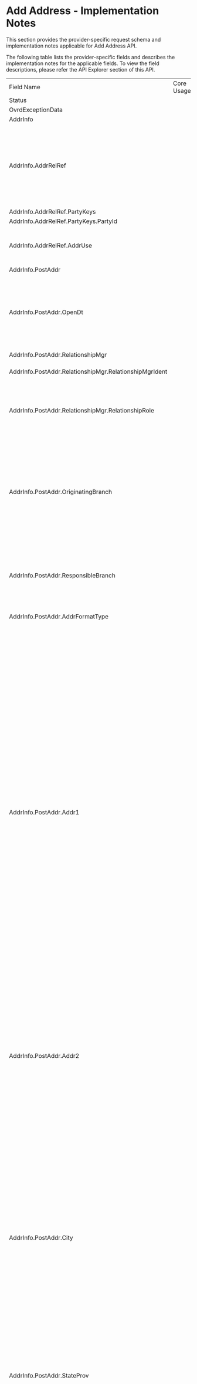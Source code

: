 # Add Address - Implementation Notes

This section provides the provider-specific request schema and implementation notes applicable for Add Address API.


<!--
type: tab
titles: Premier, Cleartouch
-->

The following table lists the provider-specific fields and describes the implementation notes for the applicable fields. To view the field descriptions, please refer the API Explorer section of this API.

<table cellspacing="0">
            <col style="width : 283.5px;" />
            <col style="width : 55.5px;" />
            <col style="width : 57px;" />
            <col style="width : 500px;" />
            <tbody>
                <tr>
                    <td>Field Name</td>
                    <td>Core Usage</td>
                    <td>Core length</td>
                    <td>Implementation Note</td>
                </tr>
                <tr>
                    <td>Status</td>
                    <td>&#160;</td>
                    <td>&#160;</td>
                    <td>&#160;</td>
                </tr>
                <tr>
                    <td>OvrdExceptionData</td>
                    <td>&#160;</td>
                    <td>&#160;</td>
                    <td>&#160;</td>
                </tr>
                <tr>
                    <td>AddrInfo</td>
                    <td>&#160;</td>
                    <td>&#160;</td>
                    <td>&#160;</td>
                </tr>
                <tr>
                    <td>AddrInfo.AddrRelRef</td>
                    <td>&#160;</td>
                    <td>&#160;</td>
                    <td>This aggregate to be used if it is intended to associate new address to existing Party(s).
New address can be added to the Party as a Secondary address only.</td>
                </tr>
                <tr>
                    <td>AddrInfo.AddrRelRef.PartyKeys</td>
                    <td>&#160;</td>
                    <td>&#160;</td>
                    <td>&#160;</td>
                </tr>
                <tr>
                    <td>AddrInfo.AddrRelRef.PartyKeys.PartyId</td>
                    <td>&#160;</td>
                    <td>&#160;</td>
                    <td>&#160;</td>
                </tr>
                <tr>
                    <td>AddrInfo.AddrRelRef.AddrUse</td>
                    <td>&#160;</td>
                    <td>&#160;</td>
                    <td>Identifies what new address will be used for.
Other values can be user defined.
</td>
                </tr>
                <tr>
                    <td>AddrInfo.PostAddr</td>
                    <td>&#160;</td>
                    <td>&#160;</td>
                    <td>&#160;</td>
                </tr>
                <tr>
                    <td>AddrInfo.PostAddr.OpenDt</td>
                    <td>&#160;</td>
                    <td>&#160;</td>
                    <td>Premier requires  date to be provided when creating new Address record.
Does not apply to Seasonal Address type.
Format YYYY-MM-DD.</td>
                </tr>
                <tr>
                    <td>AddrInfo.PostAddr.RelationshipMgr</td>
                    <td>&#160;</td>
                    <td>&#160;</td>
                    <td>&#160;</td>
                </tr>
                <tr>
                    <td>AddrInfo.PostAddr.RelationshipMgr.RelationshipMgrIdent</td>
                    <td>&#160;</td>
                    <td>&#160;</td>
                    <td>Does not apply to Seasonal Address type.</td>
                </tr>
                <tr>
                    <td>AddrInfo.PostAddr.RelationshipMgr.RelationshipRole</td>
                    <td>&#160;</td>
                    <td>&#160;</td>
                    <td>Officer refers to Responsibility Code; Referral Officer refers to Referral Responsibility Code.</td>
                </tr>
                <tr>
                    <td>AddrInfo.PostAddr.OriginatingBranch</td>
                    <td>&#160;</td>
                    <td>&#160;</td>
                    <td>Refers to a Branch Region.
Premier requires Originating Branch to be provided when creating new Address record.
Values are user defined.

Does not apply to Seasonal Address type.</td>
                </tr>
                <tr>
                    <td>AddrInfo.PostAddr.ResponsibleBranch</td>
                    <td>&#160;</td>
                    <td>&#160;</td>
                    <td>Refers to Accounting Branch.

Does not apply to Seasonal Address type.</td>
                </tr>
                <tr>
                    <td>AddrInfo.PostAddr.AddrFormatType</td>
                    <td>&#160;</td>
                    <td>&#160;</td>
                    <td>Premier supports Label Address format.</td>
                </tr>
                <tr>
                    <td>AddrInfo.PostAddr.Addr1</td>
                    <td>&#160;</td>
                    <td>&#160;</td>
                    <td>Required to be provided if a new address record is being created.
Dependent on Name and Address Length Option defined under Miscellaneous specification in Premier, First Address Line can be either 30 or 40 characters long.
Name and Address Length Option values available in Premier:
"0" indicates names and addresses up to 30 characters in length can be entered.
"1" indicates names and addresses up to 40 characters in length can be entered.
"2" indicates names and addresses up to 30 characters may be entered, and that two address lines are available.
"3" indicates names and addresses up to 40 characters may be entered, and that two address lines are available.
</td>
                </tr>
                <tr>
                    <td>AddrInfo.PostAddr.Addr2</td>
                    <td>&#160;</td>
                    <td>&#160;</td>
                    <td>Address Line 2 is supported if enabled under Address and Name Length Option in Miscellaneous specification in Premier. Preceding also defines the length of Address Line 2, which can be either 40 or 30 characters.</td>
                </tr>
                <tr>
                    <td>AddrInfo.PostAddr.City</td>
                    <td>&#160;</td>
                    <td>&#160;</td>
                    <td>City' field in Premier is 20 characters (including spaces). It is recommended that the Consumer abbreviate the 'City' being sent in the EFX Request. E.g. City "Rancho Santa Margarita" exceeds 20 characters. Abbreviation "Rancho Santa Mrgrta" or "Rancho S Margarita" can be used.
Premier accepts a total length of 40 characters for City, StateProv and PostalCode appended together, including spaces.
Required to be provided.</td>
                </tr>
                <tr>
                    <td>AddrInfo.PostAddr.StateProv</td>
                    <td>&#160;</td>
                    <td>&#160;</td>
                    <td>Required to be provided, if country is United States.</td>
                </tr>
                <tr>
                    <td>AddrInfo.PostAddr.PostalCode</td>
                    <td>&#160;</td>
                    <td>&#160;</td>
                    <td>Postal Code provides information about the ZIP code, if Address is a United States address. It also provides Postal Code information, if address is a non-US address.  The format of ZIP code consists of five digits for the ZIP code, a hyphen, and four additional digits that determine a more specific location within a given ZIP code. The four additional digits are optional and when not present they are will be displayed as 0000.  Examples: 32714-1234 or 32714-0000 

Postal codes for non-US addresses are simply a  string of characters.

Required to be provided, if address country is United States.</td>
                </tr>
                <tr>
                    <td>AddrInfo.PostAddr.CountryCode</td>
                    <td>&#160;</td>
                    <td>&#160;</td>
                    <td>&#160;</td>
                </tr>
                <tr>
                    <td>AddrInfo.PostAddr.CountryCode.CountryCodeSource</td>
                    <td>&#160;</td>
                    <td>&#160;</td>
                    <td>&#160;</td>
                </tr>
                <tr>
                    <td>AddrInfo.PostAddr.CountryCode.CountryCodeValue</td>
                    <td>&#160;</td>
                    <td>&#160;</td>
                    <td>Values are user defined.</td>
                </tr>
                <tr>
                    <td>AddrInfo.PostAddr.AddrType</td>
                    <td>&#160;</td>
                    <td>&#160;</td>
                    <td>Address record in Premier can have  Primary address and a Seasonal address.  Seasonal Address record can not exist as a single address record for Premier. Seasonal address is always related to a Primary Address record, therefore Seasonal address can not be created without Primary address.

Primary address type is required when creating address record. Seasonal Address is optional.
Timeframe is required for Seasonal Address Type.



</td>
                </tr>
                <tr>
                    <td>AddrInfo.PostAddr.TimeFrame</td>
                    <td>&#160;</td>
                    <td>&#160;</td>
                    <td>&#160;</td>
                </tr>
                <tr>
                    <td>AddrInfo.PostAddr.TimeFrame.StartDt</td>
                    <td>&#160;</td>
                    <td>&#160;</td>
                    <td>Applicable for Seasonal Address Type only.   The Seasonal address begins on the same Start date and ends on the same End date every year, therefore Premier only stores Seasonal Address Start month and Start day. Year can be provided as 9999</td>
                </tr>
                <tr>
                    <td>AddrInfo.PostAddr.TimeFrame.EndDt</td>
                    <td>&#160;</td>
                    <td>&#160;</td>
                    <td>Applicable for Seasonal Address Type only.   The Seasonal address begins on the same Start date and ends on the same End date every year, therefore Premier only stores seasonal address End month and End day. Year can be provided as 9999.</td>
                </tr>
                <tr>
                    <td>AddrInfo.PostAddr.Retention</td>
                    <td>&#160;</td>
                    <td>&#160;</td>
                    <td>If indicated not to retain Address record, Premier automatically  deletes it when no accounts, tax addenda, or any other relationships exist for the address record.
If Retention is set to true, Address record can not be deleted. Address can be deleted only if Retention Code is false or not provided.</td>
                </tr>
                <tr>
                    <td>AddrInfo.PostAddr.CensusTract</td>
                    <td>&#160;</td>
                    <td>&#160;</td>
                    <td>The number assigned by the U.S. Census Bureau used to identify a geographic location.</td>
                </tr>
                <tr>
                    <td>AddrInfo.PostAddr.CensusBlock</td>
                    <td>&#160;</td>
                    <td>&#160;</td>
                    <td>Refers to Delivery Point. The number  assigned by the U.S. Postal Service used to uniquely identify each carrier delivery point.

If Census Block Is provided. ZipCode is expected to be provided in XXXXX-XXXX format.</td>
                </tr>
                <tr>
                    <td>AddrInfo.PostAddr.ForeignFlag</td>
                    <td>&#160;</td>
                    <td>&#160;</td>
                    <td>&#160;</td>
                </tr>
                <tr>
                    <td>AddrInfo.PostAddr.HandlingCode</td>
                    <td>&#160;</td>
                    <td>&#160;</td>
                    <td>Values are client-defined. Indicates special routing information for customer correspondence.</td>
                </tr>
                <tr>
                    <td>AddrInfo.PostAddr.HandlingCodeOption</td>
                    <td>&#160;</td>
                    <td>&#160;</td>
                    <td>Identifies the types of customer correspondence that will print handling messages, as defined by the Handling Code.</td>
                </tr>
                <tr>
                    <td>AddrInfo.PostAddr.MSACode</td>
                    <td>&#160;</td>
                    <td>&#160;</td>
                    <td>Code that identifies a Metropolitan Statistical Area for postal delivery purposes.</td>
                </tr>
                <tr>
                    <td>AddrStatusRec</td>
                    <td>&#160;</td>
                    <td>&#160;</td>
                    <td>&#160;</td>
                </tr>
                <tr>
                    <td>AddrStatusRec.AddrKeys</td>
                    <td>&#160;</td>
                    <td>&#160;</td>
                    <td>&#160;</td>
                </tr>
                <tr>
                    <td>AddrStatusRec.AddrKeys.AddrId</td>
                    <td>&#160;</td>
                    <td>&#160;</td>
                    <td>&#160;</td>
                </tr>
                <tr>
                    <td>AddrStatusRec.AddrStatus</td>
                    <td>&#160;</td>
                    <td>&#160;</td>
                    <td>&#160;</td>
                </tr>
                <tr>
                    <td>AddrStatusRec.AddrStatus.AddrStatusCode</td>
                    <td>&#160;</td>
                    <td>&#160;</td>
                    <td>&#160;</td>
                </tr>
                <tr>
                    <td>AddrStatusRec.AddrStatus.EffDt</td>
                    <td>&#160;</td>
                    <td>&#160;</td>
                    <td>&#160;</td>
                </tr>
            </tbody>
</table>

---

<!-- type: tab -->

The following table lists the provider-specific fields and describes the implementation notes for the applicable fields. To view the field descriptions, please refer the API Explorer section of this API.

 <table cellspacing="0">
            <col style="width : 213.75px;" />
            <col style="width : 57px;" />
            <col style="width : 59.25px;" />
            <col style="width : 378px;" />
            <col style="width : 164.25px;" />
            <col />
            <tbody>
                <tr>
                    <td>Field Name</td>
                    <td>Core Usage</td>
                    <td>Core length</td>
                    <td>Implementation Note</td>
                    <td>&#160;</td>
                    <td>&#160;</td>
                </tr>
                <tr>
                    <td>AcctAddrRelInfo</td>
                    <td>&#160;</td>
                    <td>&#160;</td>
                    <td>&#160;</td>
                    <td>&#160;</td>
                    <td>&#160;</td>
                </tr>
                <tr>
                    <td>AcctAddrRelInfo/AcctRef</td>
                    <td>&#160;</td>
                    <td>&#160;</td>
                    <td>&#160;</td>
                    <td>&#160;</td>
                    <td>&#160;</td>
                </tr>
                <tr>
                    <td>AcctAddrRelInfo.AcctRef.AcctKeys</td>
                    <td>&#160;</td>
                    <td>&#160;</td>
                    <td>Either the party keys or the account keys  (not both) should be included in the request. </td>
                    <td>&#160;</td>
                    <td>&#160;</td>
                </tr>
                <tr style="height : 30px;">
                    <td>AcctAddrRelInfo.AcctRef.AcctKeys.AcctId</td>
                    <td>&#160;</td>
                    <td>&#160;</td>
                    <td>First occurrence will be for Primary Account and additional occurence will be for other Linked Accounts.</td>
                    <td>&#160;</td>
                    <td>&#160;</td>
                </tr>
                <tr style="height : 45px;">
                    <td>AcctAddrRelInfo.AcctRef.AcctKeys.AcctType</td>
                    <td>&#160;</td>
                    <td>&#160;</td>
                    <td>First occurrence will be for Primary Account and additional occurence will be for other Linked Accounts. 
Commercial loans are not supported for this service. </td>
                    <td>&#160;</td>
                    <td>&#160;</td>
                </tr>
                <tr style="height : 30px;">
                    <td>AddrInfo.PostAddr.AddrUse</td>
                    <td>&#160;</td>
                    <td>&#160;</td>
                    <td>Address Use is not required for Seasonal addresses. 
</td>
                    <td>&#160;</td>
                    <td>&#160;</td>
                </tr>
                <tr>
                    <td>AddrInfo.PostAddr.County</td>
                    <td>&#160;</td>
                    <td>&#160;</td>
                    <td>Refers to 3 digit County code in Cleartouch. </td>
                    <td>&#160;</td>
                    <td>&#160;</td>
                </tr>
                <tr style="height : 45px;">
                    <td>AddrInfo.PostAddr.PhoneNum</td>
                    <td>&#160;</td>
                    <td>&#160;</td>
                    <td>The Phone number aggregate is only applicable to Seasonal addresses and is required by Cleartouch when the address type is Seasonal. 
</td>
                    <td>&#160;</td>
                    <td>&#160;</td>
                </tr>
                <tr>
                    <td>AddrInfo/PostAddr/PhoneNum/PhoneType</td>
                    <td>&#160;</td>
                    <td>&#160;</td>
                    <td>&#160;</td>
                    <td>&#160;</td>
                    <td>&#160;</td>
                </tr>
                <tr style="height : 150px;">
                    <td>AddrInfo.PostAddr.PhoneNum.Phone</td>
                    <td>&#160;</td>
                    <td>&#160;</td>
                    <td>Cleartouch does not support International phone number or Phone Extension in this service. 

EFX Phone field follows format:
+IntlDialCode-AreaCode-PhoneNum
Client application must send the phone number in the above format. 
E.g. 

+1-800-5551212

</td>
                    <td>&#160;</td>
                    <td>&#160;</td>
                </tr>
                <tr>
                    <td>AddrStatusRec/AddrKeys/AcctKeys</td>
                    <td>&#160;</td>
                    <td>&#160;</td>
                    <td>&#160;</td>
                    <td>&#160;</td>
                    <td>&#160;</td>
                </tr>
                <tr>
                    <td>AddrStatusRec/AddrKeys/AcctKeys/AcctId</td>
                    <td>&#160;</td>
                    <td>&#160;</td>
                    <td>&#160;</td>
                    <td>&#160;</td>
                    <td>&#160;</td>
                </tr>
                <tr>
                    <td>AddrStatusRec/AddrKeys/AcctKeys/AcctType</td>
                    <td>&#160;</td>
                    <td>&#160;</td>
                    <td>&#160;</td>
                    <td>&#160;</td>
                    <td>&#160;</td>
                </tr>
            </tbody>
        </table>

---        

<!-- type: tab-end -->

